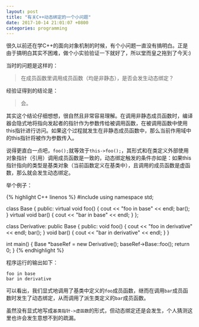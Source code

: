 ```yaml
---
layout: post
title: "有关C++动态绑定的一个小问题"
date: 2017-10-14 21:01:07 +0800
categories: programming
---
```

很久以前还在学C++的面向对象机制的时候，有个小问题一直没有搞明白。正是由于搞明白其实不困难，做个小实验验证一下就好了，所以堂而皇之拖到了今天:)

当时的问题是这样的：

> 在成员函数里调用成员函数（均是非静态），是否会发生动态绑定？

经验证得到的结论是：

> 会。

其实这个结论仔细想想，很自然且非常容易理解。在调用非静态成员函数时，编译器会隐式地将指向发起者的指针作为参数传给被调用函数，在被调用函数中使用this指针进行访问。如果这个过程就发生在非静态成员函数中，那么当前作用域中的this指针将被作为参数传入。

说得更直白一点吧，`foo();`就等效于`this->foo();`，其形式和在类定义外部使用对象指针（引用）调用成员函数是一致的，动态绑定触发的条件亦如是：如果this指针指向的类型是基类对象（当前函数定义在基类中），且调用的成员函数是虚函数，那么就会发生动态绑定。

举个例子：

{% highlight C++ linenos %}
#include <iostream>
using namespace std;

class Base {
public:
    virtual void foo() {
        cout << "foo in base" << endl;
        bar();
    }
    virtual void bar() {
        cout << "bar in base" << endl;
    }
};

class Derivative: public Base {
public:
    void foo() {
        cout << "foo in derivative" << endl;
        bar();
    }
    void bar() {
        cout << "bar in derivative" << endl;
    }
}

int main() {
    Base *baseRef = new Derivative();
    baseRef->Base::foo();
    return 0;
}
{% endhighlight %}

程序运行的输出如下：

```
foo in base
bar in derivative
```

可以看出，我们显式地调用了基类中定义的`foo`成员函数，继而在调用`bar`成员函数时发生了动态绑定，从而调用了派生类定义的`bar`成员函数。

虽然没有显式地写成`基类指针->虚函数`的形式，但动态绑定还是会发生，个人猜测这里也许会发生意想不到的疏漏。
